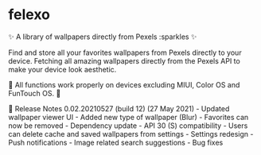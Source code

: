 # felexo

:sparkles: A library of wallpapers directly from Pexels :sparkles :sparkles:


Find and store all your favorites wallpapers from Pexels directly to your device. 
Fetching all amazing wallpapers directly from the Pexels API to make your device look aesthetic.


:rotating_light: All functions work properly on devices excluding MIUI, Color OS and FunTouch OS. :rotating_light:

:bookmark: Release Notes 0.02.20210527 (build 12) (27 May 2021)
    - Updated wallpaper viewer UI
    - Added new type of wallpaper (Blur)
    - Favorites can now be removed
    - Dependency update
    - API 30 (S) compatibility
    - Users can delete cache and saved wallpapers from settings
    - Settings redesign
    - Push notifications
    - Image related search suggestions
    - Bug fixes